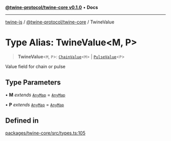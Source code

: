[**@twine-protocol/twine-core v0.1.0**](../index.md) • **Docs**

***

[twine-js](../../../index.md) / [@twine-protocol/twine-core](../index.md) / TwineValue

# Type Alias: TwineValue\<M, P\>

> **TwineValue**\<`M`, `P`\>: [`ChainValue`](ChainValue.md)\<`M`\> \| [`PulseValue`](PulseValue.md)\<`P`\>

Value field for chain or pulse

## Type Parameters

• **M** *extends* [`AnyMap`](AnyMap.md) = [`AnyMap`](AnyMap.md)

• **P** *extends* [`AnyMap`](AnyMap.md) = [`AnyMap`](AnyMap.md)

## Defined in

[packages/twine-core/src/types.ts:105](https://github.com/twine-protocol/twine-js/blob/fb5041c7a2da4a796f653066248604ca1c5dccc6/packages/twine-core/src/types.ts#L105)
